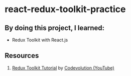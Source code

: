 # react-redux-toolkit-practice

## By doing this project, I learned:

- Redux Toolkit with React.js

## Resources

1. [Redux Toolkit Tutorial](https://www.youtube.com/playlist?list=PLC3y8-rFHvwiaOAuTtVXittwybYIorRB3) by [Codevolution (YouTube)](https://www.youtube.com/@Codevolution)
